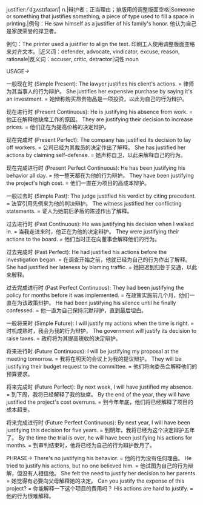 justifier:/ˈdʒʌstɪfaɪər/| n.|辩护者；正当理由；排版用的调整版面空格|Someone or something that justifies something; a piece of type used to fill a space in printing.|例句：He saw himself as a justifier of his family's honor. 他认为自己是家族荣誉的捍卫者。

例句：The printer used a justifier to align the text. 印刷工人使用调整版面空格来对齐文本。|近义词：defender, advocate, vindicator, excuse, reason, rationale|反义词：accuser, critic, detractor|词性:noun

USAGE->

一般现在时 (Simple Present):
The lawyer justifies his client's actions. = 律师为其当事人的行为辩护。
She justifies her expensive purchase by saying it's an investment. = 她辩称购买昂贵物品是一项投资，以此为自己的行为辩护。


现在进行时 (Present Continuous):
He is justifying his absence from work. = 他正在解释他缺席工作的原因。
They are justifying their decision to increase prices. = 他们正在为提高价格的决定辩护。


现在完成时 (Present Perfect):
The company has justified its decision to lay off workers. = 公司已经为其裁员的决定作出了解释。
She has justified her actions by claiming self-defense. = 她声称自卫，以此来解释自己的行为。


现在完成进行时 (Present Perfect Continuous):
He has been justifying his behavior all day. = 他一整天都在为他的行为辩护。
They have been justifying the project's high cost. = 他们一直在为项目的高成本辩护。


一般过去时 (Simple Past):
The judge justified his verdict by citing precedent. = 法官引用先例来为他的判决辩护。
The witness justified her conflicting statements. = 证人为她前后矛盾的陈述作出了解释。


过去进行时 (Past Continuous):
He was justifying his decision when I walked in. = 当我走进来时，他正在为他的决定辩护。
They were justifying their actions to the board. = 他们当时正在向董事会解释他们的行为。


过去完成时 (Past Perfect):
He had justified his actions before the investigation began. = 在调查开始之前，他就已经为自己的行为作出了解释。
She had justified her lateness by blaming traffic. = 她把迟到归咎于交通，以此来解释。


过去完成进行时 (Past Perfect Continuous):
They had been justifying the policy for months before it was implemented. = 在政策实施前几个月，他们一直在为该政策辩护。
He had been justifying his silence until he finally confessed. = 他一直为自己保持沉默辩护，直到最后坦白。


一般将来时 (Simple Future):
I will justify my actions when the time is right. = 时机成熟时，我会为我的行为辩护。
The government will justify its decision to raise taxes. = 政府将为其提高税收的决定辩护。


将来进行时 (Future Continuous):
I will be justifying my proposal at the meeting tomorrow. = 我将在明天的会议上为我的提议辩护。
They will be justifying their budget request to the committee. = 他们将向委员会解释他们的预算要求。


将来完成时 (Future Perfect):
By next week, I will have justified my absence. = 到下周，我将已经解释了我的缺席。
By the end of the year, they will have justified the project's cost overruns. = 到今年年底，他们将已经解释了项目的成本超支。


将来完成进行时 (Future Perfect Continuous):
By next year, I will have been justifying this decision for five years. = 到明年，我将已经为这个决定辩护五年了。
By the time the trial is over, he will have been justifying his actions for months. = 到审判结束时，他将已经为自己的行为辩护数月了。


PHRASE->
There's no justifying his behavior. = 他的行为没有任何理由。
He tried to justify his actions, but no one believed him. = 他试图为自己的行为辩解，但没有人相信他。
She felt the need to justify her decision to her parents. = 她觉得有必要向父母解释她的决定。
Can you justify the expense of this project? = 你能解释一下这个项目的费用吗？
His actions are hard to justify. = 他的行为很难解释。
